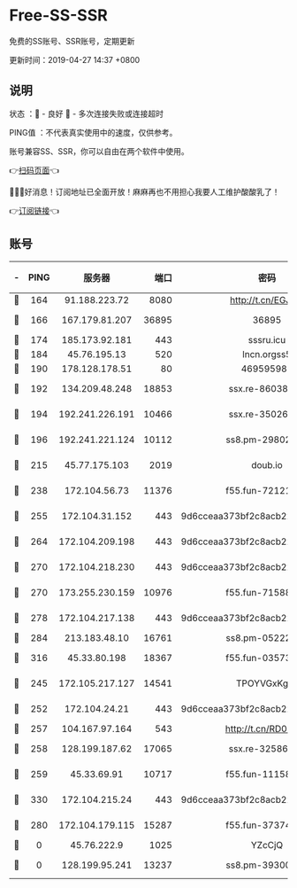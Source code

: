 # Free-SS-SSR

免费的SS账号、SSR账号，定期更新

更新时间：2019-04-27 14:37 +0800

## 说明

状态     ：🙂 - 良好 🙁 - 多次连接失败或连接超时

PING值   ：不代表真实使用中的速度，仅供参考。

账号兼容SS、SSR，你可以自由在两个软件中使用。

👉[扫码页面](https://liesauer.github.io/Free-SS-SSR/)👈

🎉🎉🎉好消息！订阅地址已全面开放！麻麻再也不用担心我要人工维护酸酸乳了！

👉[订阅链接](https://www.liesauer.net/yogurt/subscribe?ACCESS_TOKEN=DAYxR3mMaZAsaqUb)👈

## 账号

|-|PING|服务器|端口|密码|加密方式|区域|
|:----:|:----:|:-----:|-----:|:----:|:----:|:----:|
|🙂|164|91.188.223.72|8080|http://t.cn/EGJIyrl|rc4-md5|RU|
|🙂|166|167.179.81.207|36895|36895|aes-256-cfb|JP|
|🙂|174|185.173.92.181|443|sssru.icu|rc4-md5|RU|
|🙂|184|45.76.195.13|520|lncn.orgss5|rc4|JP|
|🙂|190|178.128.178.51|80|469595985|chacha20|US|
|🙂|192|134.209.48.248|18853|ssx.re-86038973|aes-256-cfb|US|
|🙂|194|192.241.226.191|10466|ssx.re-35026033|aes-256-cfb|US|
|🙂|196|192.241.221.124|10112|ss8.pm-29802599|aes-256-cfb|US|
|🙂|215|45.77.175.103|2019|doub.io|aes-128-ctr|SG|
|🙂|238|172.104.56.73|11376|f55.fun-72121138|aes-256-cfb|SG|
|🙂|255|172.104.31.152|443|9d6cceaa373bf2c8acb22e60b6a58be6|aes-256-cfb|US|
|🙂|264|172.104.209.198|443|9d6cceaa373bf2c8acb22e60b6a58be6|aes-256-cfb|US|
|🙂|270|172.104.218.230|443|9d6cceaa373bf2c8acb22e60b6a58be6|aes-256-cfb|US|
|🙂|270|173.255.230.159|10976|f55.fun-71588324|aes-256-cfb|US|
|🙂|278|172.104.217.138|443|9d6cceaa373bf2c8acb22e60b6a58be6|aes-256-cfb|US|
|🙂|284|213.183.48.10|16761|ss8.pm-05222807|rc4-md5|RU|
|🙂|316|45.33.80.198|18367|f55.fun-03573008|aes-256-cfb|US|
|🙂|245|172.105.217.127|14541|TPOYVGxKglpi|aes-256-cfb|JP|
|🙂|252|172.104.24.21|443|9d6cceaa373bf2c8acb22e60b6a58be6|aes-256-cfb|US|
|🙂|257|104.167.97.164|543|http://t.cn/RD0D7sx|rc4-md5|CA|
|🙂|258|128.199.187.62|17065|ssx.re-32586020|aes-256-cfb|SG|
|🙂|259|45.33.69.91|10717|f55.fun-11158314|aes-256-cfb|US|
|🙂|330|172.104.215.24|443|9d6cceaa373bf2c8acb22e60b6a58be6|aes-256-cfb|US|
|🙁|280|172.104.179.115|15287|f55.fun-37374553|aes-256-cfb|SG|
|🙁|0|45.76.222.9|1025|YZcCjQ|rc4-md5|JP|
|🙁|0|128.199.95.241|13237|ss8.pm-39300610|aes-256-cfb|SG|
